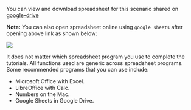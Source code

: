 You can view and download spreadsheet for this scenario shared on [google-drive](https://drive.google.com/open?id=1tP4D_BjnG-VnBRJvRyKzd83tzy8A7xh3)

**Note:** You can also open spreadsheet online using `google sheets` after opening above link as shown below:

![](https://github.com/fenago/katacoda-scenarios/raw/master/master-machine-learning-algorithms/1.JPG)

It does not matter which spreadsheet program you use to complete the tutorials. All functions
used are generic across spreadsheet programs. Some recommended programs that you can use
include:
- Microsoft Office with Excel.
- LibreOffice with Calc.
- Numbers on the Mac.
- Google Sheets in Google Drive.